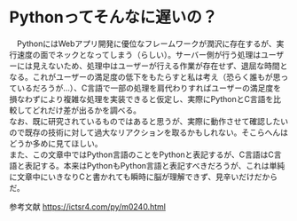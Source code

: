 # Pythonってそんなに遅いの？
　PythonにはWebアプリ開発に優位なフレームワークが潤沢に存在するが、実行速度の面でネックとなってしまう（らしい）。サーバー側が行う処理はユーザーには見えないため、処理中はユーザーが行える作業が存在せず、退屈な時間となる。これがユーザーの満足度の低下をもたらすと私は考え（恐らく誰もが思っているだろうが…）、C言語で一部の処理を肩代わりすればユーザーの満足度を損なわずにより複雑な処理を実装できると仮定し、実際にPythonとC言語を比較してどれだけ差が出るかを調べる。  
なお、既に研究されているものではあると思うが、実際に動作させて確認したいので既存の技術に対して過大なリアクションを取るかもしれない。そこらへんはどうか多めに見てほしい。  
また、この文章中ではPython言語のことをPythonと表記するが、C言語はC言語と表記する。本来はPythonもPython言語と表記すべきだろうが、これは単純に文章中にいきなりCと書かれても瞬時に脳が理解できず、見辛いだけだからだ。

参考文献
https://ictsr4.com/py/m0240.html

